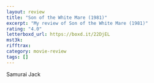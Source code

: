 ```yaml
---
layout: review
title: "Son of the White Mare (1981)"
excerpt: "My review of Son of the White Mare (1981)"
rating: "4.0"
letterboxd_url: https://boxd.it/22DjEL
mst3k:
rifftrax:
category: movie-review
tags: []
---
```


Samurai Jack
